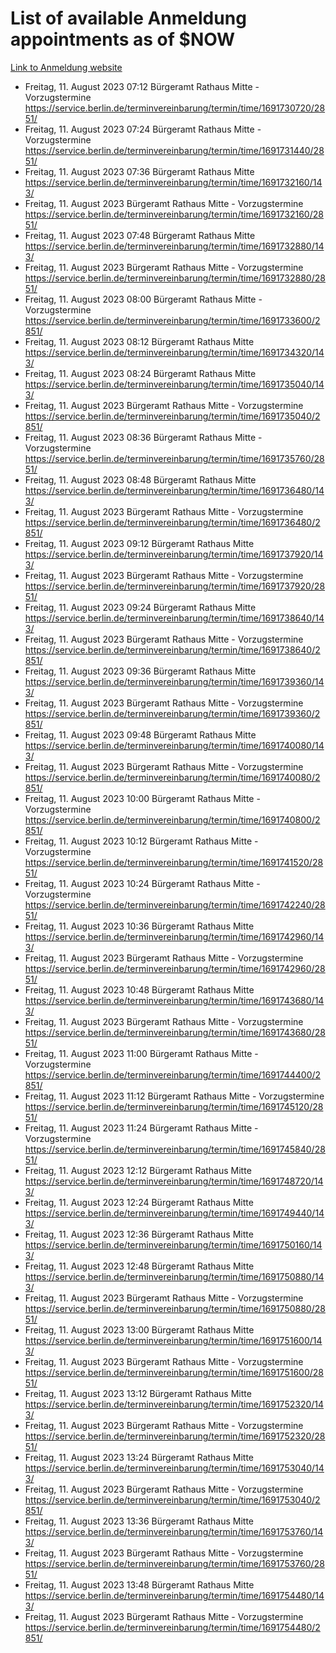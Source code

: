 # List of available Anmeldung appointments as of $NOW
[Link to Anmeldung website](https://service.berlin.de/terminvereinbarung/termin/tag.php?termin=1&anliegen[]=120686&dienstleisterlist=122210,122217,327316,122219,327312,122227,327314,122231,327346,122243,327348,122254,122252,329742,122260,329745,122262,329748,122271,327278,122273,327274,122277,327276,330436,122280,327294,122282,327290,122284,327292,122291,327270,122285,327266,122286,327264,122296,327268,150230,329760,122297,327286,122294,327284,122312,329763,122314,329775,122304,327330,122311,327334,122309,327332,317869,122281,327352,122279,329772,122283,122276,327324,122274,327326,122267,329766,122246,327318,122251,327320,122257,327322,122208,327298,122226,327300&herkunft=http%3A%2F%2Fservice.berlin.de%2Fdienstleistung%2F120686%2F)
- Freitag, 11. August 2023 07:12 Bürgeramt Rathaus Mitte - Vorzugstermine https://service.berlin.de/terminvereinbarung/termin/time/1691730720/2851/
- Freitag, 11. August 2023 07:24 Bürgeramt Rathaus Mitte - Vorzugstermine https://service.berlin.de/terminvereinbarung/termin/time/1691731440/2851/
- Freitag, 11. August 2023 07:36 Bürgeramt Rathaus Mitte https://service.berlin.de/terminvereinbarung/termin/time/1691732160/143/
- Freitag, 11. August 2023  Bürgeramt Rathaus Mitte - Vorzugstermine https://service.berlin.de/terminvereinbarung/termin/time/1691732160/2851/
- Freitag, 11. August 2023 07:48 Bürgeramt Rathaus Mitte https://service.berlin.de/terminvereinbarung/termin/time/1691732880/143/
- Freitag, 11. August 2023  Bürgeramt Rathaus Mitte - Vorzugstermine https://service.berlin.de/terminvereinbarung/termin/time/1691732880/2851/
- Freitag, 11. August 2023 08:00 Bürgeramt Rathaus Mitte - Vorzugstermine https://service.berlin.de/terminvereinbarung/termin/time/1691733600/2851/
- Freitag, 11. August 2023 08:12 Bürgeramt Rathaus Mitte https://service.berlin.de/terminvereinbarung/termin/time/1691734320/143/
- Freitag, 11. August 2023 08:24 Bürgeramt Rathaus Mitte https://service.berlin.de/terminvereinbarung/termin/time/1691735040/143/
- Freitag, 11. August 2023  Bürgeramt Rathaus Mitte - Vorzugstermine https://service.berlin.de/terminvereinbarung/termin/time/1691735040/2851/
- Freitag, 11. August 2023 08:36 Bürgeramt Rathaus Mitte - Vorzugstermine https://service.berlin.de/terminvereinbarung/termin/time/1691735760/2851/
- Freitag, 11. August 2023 08:48 Bürgeramt Rathaus Mitte https://service.berlin.de/terminvereinbarung/termin/time/1691736480/143/
- Freitag, 11. August 2023  Bürgeramt Rathaus Mitte - Vorzugstermine https://service.berlin.de/terminvereinbarung/termin/time/1691736480/2851/
- Freitag, 11. August 2023 09:12 Bürgeramt Rathaus Mitte https://service.berlin.de/terminvereinbarung/termin/time/1691737920/143/
- Freitag, 11. August 2023  Bürgeramt Rathaus Mitte - Vorzugstermine https://service.berlin.de/terminvereinbarung/termin/time/1691737920/2851/
- Freitag, 11. August 2023 09:24 Bürgeramt Rathaus Mitte https://service.berlin.de/terminvereinbarung/termin/time/1691738640/143/
- Freitag, 11. August 2023  Bürgeramt Rathaus Mitte - Vorzugstermine https://service.berlin.de/terminvereinbarung/termin/time/1691738640/2851/
- Freitag, 11. August 2023 09:36 Bürgeramt Rathaus Mitte https://service.berlin.de/terminvereinbarung/termin/time/1691739360/143/
- Freitag, 11. August 2023  Bürgeramt Rathaus Mitte - Vorzugstermine https://service.berlin.de/terminvereinbarung/termin/time/1691739360/2851/
- Freitag, 11. August 2023 09:48 Bürgeramt Rathaus Mitte https://service.berlin.de/terminvereinbarung/termin/time/1691740080/143/
- Freitag, 11. August 2023  Bürgeramt Rathaus Mitte - Vorzugstermine https://service.berlin.de/terminvereinbarung/termin/time/1691740080/2851/
- Freitag, 11. August 2023 10:00 Bürgeramt Rathaus Mitte - Vorzugstermine https://service.berlin.de/terminvereinbarung/termin/time/1691740800/2851/
- Freitag, 11. August 2023 10:12 Bürgeramt Rathaus Mitte - Vorzugstermine https://service.berlin.de/terminvereinbarung/termin/time/1691741520/2851/
- Freitag, 11. August 2023 10:24 Bürgeramt Rathaus Mitte - Vorzugstermine https://service.berlin.de/terminvereinbarung/termin/time/1691742240/2851/
- Freitag, 11. August 2023 10:36 Bürgeramt Rathaus Mitte https://service.berlin.de/terminvereinbarung/termin/time/1691742960/143/
- Freitag, 11. August 2023  Bürgeramt Rathaus Mitte - Vorzugstermine https://service.berlin.de/terminvereinbarung/termin/time/1691742960/2851/
- Freitag, 11. August 2023 10:48 Bürgeramt Rathaus Mitte https://service.berlin.de/terminvereinbarung/termin/time/1691743680/143/
- Freitag, 11. August 2023  Bürgeramt Rathaus Mitte - Vorzugstermine https://service.berlin.de/terminvereinbarung/termin/time/1691743680/2851/
- Freitag, 11. August 2023 11:00 Bürgeramt Rathaus Mitte - Vorzugstermine https://service.berlin.de/terminvereinbarung/termin/time/1691744400/2851/
- Freitag, 11. August 2023 11:12 Bürgeramt Rathaus Mitte - Vorzugstermine https://service.berlin.de/terminvereinbarung/termin/time/1691745120/2851/
- Freitag, 11. August 2023 11:24 Bürgeramt Rathaus Mitte - Vorzugstermine https://service.berlin.de/terminvereinbarung/termin/time/1691745840/2851/
- Freitag, 11. August 2023 12:12 Bürgeramt Rathaus Mitte https://service.berlin.de/terminvereinbarung/termin/time/1691748720/143/
- Freitag, 11. August 2023 12:24 Bürgeramt Rathaus Mitte https://service.berlin.de/terminvereinbarung/termin/time/1691749440/143/
- Freitag, 11. August 2023 12:36 Bürgeramt Rathaus Mitte https://service.berlin.de/terminvereinbarung/termin/time/1691750160/143/
- Freitag, 11. August 2023 12:48 Bürgeramt Rathaus Mitte https://service.berlin.de/terminvereinbarung/termin/time/1691750880/143/
- Freitag, 11. August 2023  Bürgeramt Rathaus Mitte - Vorzugstermine https://service.berlin.de/terminvereinbarung/termin/time/1691750880/2851/
- Freitag, 11. August 2023 13:00 Bürgeramt Rathaus Mitte https://service.berlin.de/terminvereinbarung/termin/time/1691751600/143/
- Freitag, 11. August 2023  Bürgeramt Rathaus Mitte - Vorzugstermine https://service.berlin.de/terminvereinbarung/termin/time/1691751600/2851/
- Freitag, 11. August 2023 13:12 Bürgeramt Rathaus Mitte https://service.berlin.de/terminvereinbarung/termin/time/1691752320/143/
- Freitag, 11. August 2023  Bürgeramt Rathaus Mitte - Vorzugstermine https://service.berlin.de/terminvereinbarung/termin/time/1691752320/2851/
- Freitag, 11. August 2023 13:24 Bürgeramt Rathaus Mitte https://service.berlin.de/terminvereinbarung/termin/time/1691753040/143/
- Freitag, 11. August 2023  Bürgeramt Rathaus Mitte - Vorzugstermine https://service.berlin.de/terminvereinbarung/termin/time/1691753040/2851/
- Freitag, 11. August 2023 13:36 Bürgeramt Rathaus Mitte https://service.berlin.de/terminvereinbarung/termin/time/1691753760/143/
- Freitag, 11. August 2023  Bürgeramt Rathaus Mitte - Vorzugstermine https://service.berlin.de/terminvereinbarung/termin/time/1691753760/2851/
- Freitag, 11. August 2023 13:48 Bürgeramt Rathaus Mitte https://service.berlin.de/terminvereinbarung/termin/time/1691754480/143/
- Freitag, 11. August 2023  Bürgeramt Rathaus Mitte - Vorzugstermine https://service.berlin.de/terminvereinbarung/termin/time/1691754480/2851/
